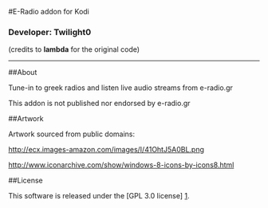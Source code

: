 #E-Radio addon for Kodi
### Developer: Twilight0
(credits to **lambda** for the original code)

----

##About

Tune-in to greek radios and listen live audio streams from e-radio.gr

This addon is not published nor endorsed by e-radio.gr


##Artwork

Artwork sourced from public domains:

http://ecx.images-amazon.com/images/I/41OhtJ5A0BL.png

http://www.iconarchive.com/show/windows-8-icons-by-icons8.html


##License

This software is released under the [GPL 3.0 license] [1].

[1]: http://www.gnu.org/licenses/gpl-3.0.html